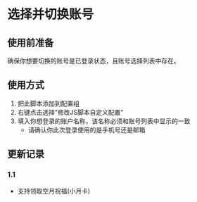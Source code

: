 # 选择并切换账号

## 使用前准备

确保你想要切换的账号是已登录状态，且账号选择列表中存在。

## 使用方式

1. 把此脚本添加到配置组
2. 右键点击选择"修改JS脚本自定义配置"
3. 填入你想登录的账户名称，该名称必须和账号列表中显示的一致
   - 请确认你此次登录使用的是手机号还是邮箱

## 更新记录

### 1.1
- 支持领取空月祝福(小月卡)
